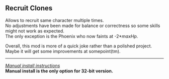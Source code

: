 ## Recruit Clones

Allows to recruit same character multiple times.  
No adjustments have been made for balance or correctness so some skills might not work as expected.  
The only exception is the Phoenix who now faints at -2\**maxHp*.

Overall, this mod is more of a quick joke rather than a polished project.  
Maybe it will get some improvements at somepoint(tm).

---
[*Manual install instructions*](https://github.com/Neoshrimp/ChronoArk-gameplay-plugins#installation)  
**Manual install is the only option for 32-bit version.**